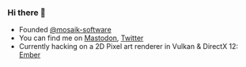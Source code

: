 ### Hi there 👋
- Founded [@mosaik-software](https://github.com/mosaik-software)
- You can find me on [Mastodon](https://mastodon.gamedev.place/@callan), [Twitter](https://twitter.com/cal_acton)
- Currently hacking on a 2D Pixel art renderer in Vulkan & DirectX 12: [Ember](https://github.com/maze7/ember)
<!--
**maze7/maze7** is a ✨ _special_ ✨ repository because its `README.md` (this file) appears on your GitHub profile.

Here are some ideas to get you started:

- 🔭 I’m currently working on ...
- 🌱 I’m currently learning ...
- 👯 I’m looking to collaborate on ...
- 🤔 I’m looking for help with ...
- 💬 Ask me about ...
- 📫 How to reach me: ...
- 😄 Pronouns: ...
- ⚡ Fun fact: ...
-->
